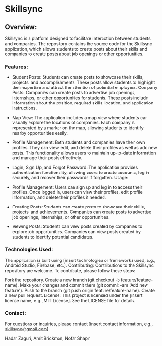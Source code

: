 # Skillsync

## Overview:
Skillsync is a platform designed to facilitate interaction between students and companies. The repository contains the source code for the Skillsync application, which allows students to create posts about their skills and companies to create posts about job openings or other opportunities.

### Features:

- Student Posts: Students can create posts to showcase their skills, projects, and accomplishments. These posts allow students to highlight their expertise and attract the attention of potential employers.
Company Posts: Companies can create posts to advertise job openings, internships, or other opportunities for students. These posts include information about the position, required skills, location, and application instructions.
- Map View: The application includes a map view where students can visually explore the locations of companies. Each company is represented by a marker on the map, allowing students to identify nearby opportunities easily.
- Profile Management: Both students and companies have their own profiles. They can view, edit, and delete their profiles as well as add new posts. This functionality allows users to maintain up-to-date information and manage their posts effectively.
- Login, Sign Up, and Forgot Password: The application provides authentication functionality, allowing users to create accounts, log in securely, and recover their passwords if forgotten.
Usage:

- Profile Management:
Users can sign up and log in to access their profiles.
Once logged in, users can view their profiles, edit profile information, and delete their profiles if needed.
- Creating Posts:
Students can create posts to showcase their skills, projects, and achievements.
Companies can create posts to advertise job openings, internships, or other opportunities.
- Viewing Posts:
Students can view posts created by companies to explore job opportunities.
Companies can view posts created by students to identify potential candidates.

### Technologies Used:

The application is built using [insert technologies or frameworks used, e.g., Android Studio, Firebase, etc.].
Contributing:
Contributions to the Skillsync repository are welcome. To contribute, please follow these steps:

Fork the repository.
Create a new branch (git checkout -b feature/feature-name).
Make your changes and commit them (git commit -am 'Add new feature').
Push to the branch (git push origin feature/feature-name).
Create a new pull request.
License:
This project is licensed under the [insert license name, e.g., MIT License]. See the LICENSE file for details.

### Contact:
For questions or inquiries, please contact [insert contact information, e.g., skillsync@gmail.com].

Hadar Zaguri, Amit Brickman, Nofar Shapir
